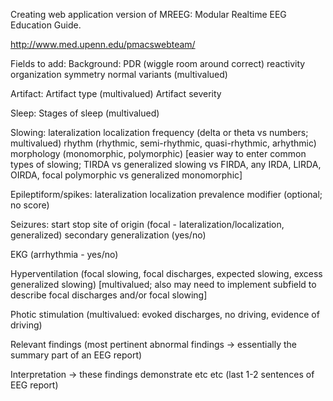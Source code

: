 Creating web application version of MREEG: Modular Realtime EEG Education Guide.

http://www.med.upenn.edu/pmacswebteam/

Fields to add:
Background:
PDR (wiggle room around correct)
reactivity
organization
symmetry
normal variants (multivalued)

Artifact:
Artifact type (multivalued)
Artifact severity

Sleep:
Stages of sleep (multivalued)

Slowing: 
lateralization
localization
frequency (delta or theta vs numbers; multivalued)
rhythm (rhythmic, semi-rhythmic, quasi-rhythmic, arhythmic)
morphology (monomorphic, polymorphic)
[easier way to enter common types of slowing; TIRDA vs generalized slowing vs FIRDA, any IRDA, LIRDA, OIRDA, focal polymorphic vs generalized monomorphic]

Epileptiform/spikes:
lateralization
localization
prevalence
modifier (optional; no score)

Seizures:
start
stop
site of origin (focal - lateralization/localization, generalized)
secondary generalization (yes/no)

EKG (arrhythmia - yes/no)

Hyperventilation (focal slowing, focal discharges, expected slowing, excess generalized slowing) [multivalued; also may need to implement subfield to describe focal discharges and/or focal slowing]

Photic stimulation (multivalued: evoked discharges, no driving, evidence of driving)

Relevant findings (most pertinent abnormal findings -> essentially the summary part of an EEG report)

Interpretation -> these findings demonstrate etc etc (last 1-2 sentences of EEG report)